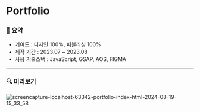 # Portfolio

### 📍 요약

- 기여도 : 디자인 100%, 퍼블리싱 100%
- 제작 기간  : 2023.07 ~ 2023.08
- 사용 기술스택  : JavaScript, GSAP, AOS, FIGMA

---

 ### 🔍 미리보기
 
  ![screencapture-localhost-63342-portfolio-index-html-2024-08-19-15_33_58](https://github.com/user-attachments/assets/08c43097-3d9c-41a1-90fc-d6d26159520d)
